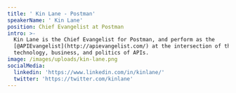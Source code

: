 ```yaml
---
title: ' Kin Lane - Postman'
speakerName: ' Kin Lane'
position: Chief Evangelist at Postman
intro: >-
  Kin Lane is the Chief Evangelist for Postman, and perform as the
  [@APIEvangelist](http://apievangelist.com/) at the intersection of the
  technology, business, and politics of APIs.
image: /images/uploads/kin-lane.png
socialMedia:
  linkedin: 'https://www.linkedin.com/in/kinlane/'
  twitter: 'https://twitter.com/kinlane'
---
```


